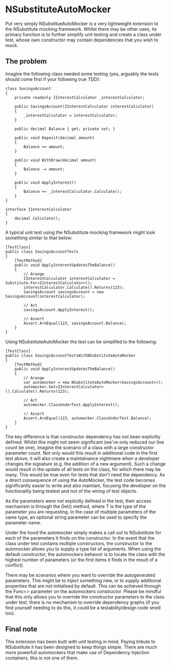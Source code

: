 NSubstituteAutoMocker
=====================

Put very simply NSubstitueAutoMocker is a very lightweight extension to the NSubstitute mocking framework.  Whilst there may be other uses, its primary function is to further simplify unit testing and create a class under test, whose own constructor may contain dependencies that you wish to mock.

The problem
-----------

Imagine the following class needed some testing (yes, arguably the tests should come first if your following true TDD):


    class SavingsAccount
    {
        private readonly IInterestCalculator _interestCalculator;

        public SavingsAccount(IInterestCalculator interestCalculator)
        {
            _interestCalculator = interestCalculator;
        }

        public decimal Balance { get; private set; }
        
        public void Deposit(decimal amount)
        {
            Balance += amount;
        }

        public void WithDraw(decimal amount)
        {
            Balance -= amount;
        }

        public void ApplyInterest()
        {
            Balance += _interestCalculator.Calculate();
        }
    }

    interface IInterestCalculator
    {
        decimal Calculate();
    }


A typical unit test using the NSubstitute mocking framework might look something similar to that below:

    [TestClass]
    public class SavingsAccountTests
    {
        [TestMethod]
        public void ApplyInterestUpdatesTheBalance()
        {
            // Arange
            IInterestCalculator interestCalculator = Substitute.For<IInterestCalculator>();
            interestCalculator.Calculate().Returns(123);
            SavingsAccount savingsAccount = new SavingsAccount(interestCalculator);

            // Act
            savingsAccount.ApplyInterest();

            // Assert
            Assert.AreEqual(123, savingsAccount.Balance);
        }
    }

Using NSubstituteAutoMocker the test can be simplifed to the following:

    [TestClass]
    public class SavingsAccountTestsWithNSubstituteAutoMocker
    {
        [TestMethod]
        public void ApplyInterestUpdatesTheBalance()
        {
            // Arange
            var automocker = new NSubstituteAutoMocker<SavingsAccount>();
            automocker.Get<IInterestCalculator>().Calculate().Returns(123);

            // Act
            automocker.ClassUnderTest.ApplyInterest();

            // Assert
            Assert.AreEqual(123, automocker.ClassUnderTest.Balance);
        }
    }

The key difference is that constructor dependency has not been explicitly defined.  Whilst this might not seem significant (we've only reduced our line count be one), imagine the scenario of a class with a large constructor parameter count.  Not only would this result in additional code in the first test above, it will also create a maintainance nightmare when a developer changes the signature (e.g. the addition of a new argument).  Such a change would result in the update of all tests on the class, for which there may be many.  This would be true even for tests that don't need the dependency.  As a direct consequence of using the AutoMocker, the test code becomes significantly easier to write and also maintain, focusing the developer on the functionality being testest and not of the wiring of test objects.

As the parameters were not explicitly defined in the test, their access mechanism is through the Get<T>() method, where T is the type of the parameter you are requesting.  In the case of multiple parameters of the same type, an optional string parameter can be used to specify the parameter name.

Under the hood the automocker simply makes a call out to NSubstitute for each of the parameters it finds on the constructor.  In the event that the class under test contains multiple constructors, the constructor to the automocker allows you to supply a type list of arguments.  When using the default constructor, the automockers behavoir is to locate the class with the highest number of parameters (or the first items it finds in the result of a conflict).

There may be scenarios where you want to override the autogenerated parameters.  This might be to inject something new, or to supply additional properties that are not initialised by default.  This can be achieved through the Func<> parameter on the automockers constructor.  Please be mindful that this only allows you to override the constructor parameters to the class under test, there is no mechanism to override dependency graphs (if you find yourself needing to do this, it could be a testability/design code smell too).

Final note
----------

This extension has been built with unit testing in mind.  Paying tribute to NSubstitute it has been designed to keep things simple.  There are much more powerfull automockers that make use of Dependency Injection containers, this is not one of them.